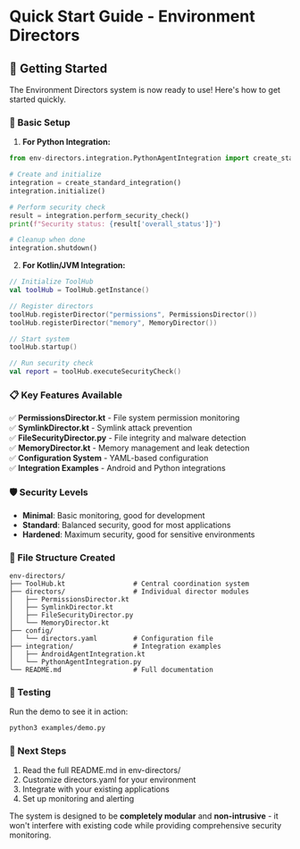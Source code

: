 # Quick Start Guide - Environment Directors

## 🚀 Getting Started

The Environment Directors system is now ready to use! Here's how to get started quickly.

### 🔧 Basic Setup

1. **For Python Integration:**
```python
from env-directors.integration.PythonAgentIntegration import create_standard_integration

# Create and initialize
integration = create_standard_integration()
integration.initialize()

# Perform security check
result = integration.perform_security_check()
print(f"Security status: {result['overall_status']}")

# Cleanup when done
integration.shutdown()
```

2. **For Kotlin/JVM Integration:**
```kotlin
// Initialize ToolHub
val toolHub = ToolHub.getInstance()

// Register directors
toolHub.registerDirector("permissions", PermissionsDirector())
toolHub.registerDirector("memory", MemoryDirector())

// Start system
toolHub.startup()

// Run security check
val report = toolHub.executeSecurityCheck()
```

### 📋 Key Features Available

✅ **PermissionsDirector.kt** - File system permission monitoring  
✅ **SymlinkDirector.kt** - Symlink attack prevention  
✅ **FileSecurityDirector.py** - File integrity and malware detection  
✅ **MemoryDirector.kt** - Memory management and leak detection  
✅ **Configuration System** - YAML-based configuration  
✅ **Integration Examples** - Android and Python integrations  

### 🛡️ Security Levels

- **Minimal**: Basic monitoring, good for development
- **Standard**: Balanced security, good for most applications  
- **Hardened**: Maximum security, good for sensitive environments

### 📁 File Structure Created

```
env-directors/
├── ToolHub.kt                 # Central coordination system
├── directors/                 # Individual director modules
│   ├── PermissionsDirector.kt
│   ├── SymlinkDirector.kt
│   ├── FileSecurityDirector.py
│   └── MemoryDirector.kt
├── config/
│   └── directors.yaml         # Configuration file
├── integration/               # Integration examples
│   ├── AndroidAgentIntegration.kt
│   └── PythonAgentIntegration.py
└── README.md                  # Full documentation
```

### 🧪 Testing

Run the demo to see it in action:
```bash
python3 examples/demo.py
```

### 📖 Next Steps

1. Read the full README.md in env-directors/
2. Customize directors.yaml for your environment
3. Integrate with your existing applications
4. Set up monitoring and alerting

The system is designed to be **completely modular** and **non-intrusive** - it won't interfere with existing code while providing comprehensive security monitoring.